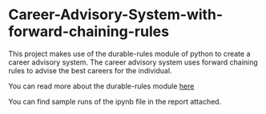 # Career-Advisory-System-with-forward-chaining-rules

This project makes use of the durable-rules module of python to create a career advisory system. The career advisory system uses forward chaining rules to advise the best careers for the individual.

You can read more about the durable-rules module [here](https://github.com/jruizgit/rules)

You can find sample runs of the ipynb file in the report attached.
